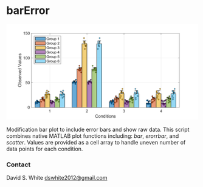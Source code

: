 # barError
![](barError-example.png)


Modification bar plot to include error bars and show raw data. This script combines native MATLAB plot functions including: 
*bar*, *erorrbar*, and *scatter*. Values are provided as a cell array to handle uneven number of data points for each condition. 

### Contact
David S. White 
dswhite2012@gmail.com
